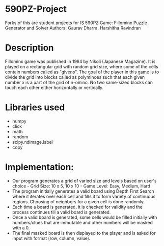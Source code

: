 # 590PZ-Project
Forks of this are student projects for IS 590PZ
Game: Fillomino Puzzle Generator and Solver
Authors: Gaurav Dharra, Harshitha Ravindran

# Description
Fillomino game was published in 1994 by Nikoli (Japanese Magazine). It is played on a rectangular grid with random grid size, where some of the cells contain numbers called as "givens". The goal of the player in this game is to divide the grid into blocks called as polyminoes such that each given number x is a part of the grid of n-omino. No two same-sized blocks can touch each other either horizontally or vertically.

# Libraries used
- numpy
- click
- math
- random
- scipy.ndimage.label
- copy

# Implementation:
- Our program generates a grid of varied size and levels based on user's choice
      - Grid Size: 10 x 5, 10 x 10
      - Game Level: Easy, Medium, Hard
- The program initially generates a valid board using Depth First Search where it iterates over each cell and fills it to form variety of continuous regions. Choosing of neighbors for a given cell is done randomly.
- Each time a board is generated, it is checked for validity and the process continues till a valid board is generated.
- Once a valid board is generated, some cells would be filled initially with numbers/clues that are immutable and other numbers will be masked with a 0.
- The final masked board is then displayed to the player and is asked for input with format (row, column, value).


